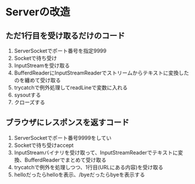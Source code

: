 # Serverの改造
## ただ1行目を受け取るだけのコード

1. ServerSocketでポート番号を指定9999
2. Socketで待ち受け
3. InputStreamを受け取る
4. BufferdReaderにInputStreamReaderでストリームからテキストに変換したのを纏めて受け取る
5. trycatchで例外処理してreadLineで変数に入れる
6. sysoutする
7. クローズする

## ブラウザにレスポンスを返すコード

1. ServerSocketでポート番号9999をしてい
2. Socketで待ち受けaccept
3. InputStreamバイナリを受け取って、InputStreamReaderでテキストに変換、BufferdReaderでまとめて受け取る
4. trycatchで例外を処理しつつ、1行目(URLにある内容)を受け取る
5. helloだったらhelloを表示、/byeだったらbyeを表示する
